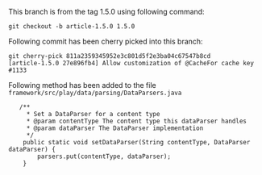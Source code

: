 This branch is from the tag 1.5.0 using following command:

```
git checkout -b article-1.5.0 1.5.0
```

Following commit has been cherry picked into this branch:

```
git cherry-pick 811a2359345952e3c801d5f2e3ba04c67547b8cd
[article-1.5.0 27e896fb4] Allow customization of @CacheFor cache key #1133
```

Following method has been added to the file ```framework/src/play/data/parsing/DataParsers.java```
```
   /**
     * Set a DataParser for a content type
     * @param contentType The content type this dataParser handles
     * @param dataParser The DataParser implementation
     */
    public static void setDataParser(String contentType, DataParser dataParser) {
        parsers.put(contentType, dataParser);
    }
```
